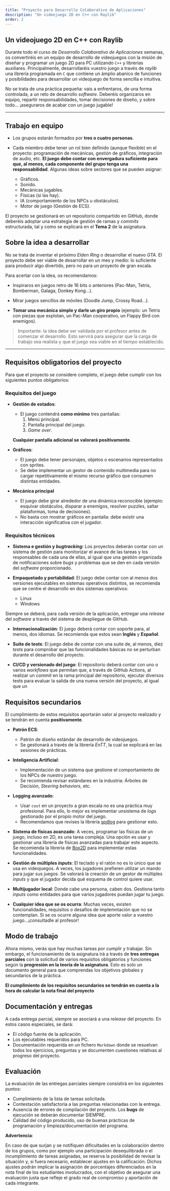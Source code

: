 ```yaml
---
title: "Proyecto para Desarrollo Colaborativo de Aplicaciones"
description: "Un videojuego 2D en C++ con Raylib"
order: 2
--- 
```

## Un videojuego 2D en C++ con Raylib

Durante todo el curso de _Desarrollo Colaborativo de Aplicaciones_ semanas, os convertiréis en un equipo de desarrollo de videojuegos con la misión de diseñar y programar un juego 2D para PC utilizando `C++` y librerías auxiliares. Principalmente, desarrollaréis vuestro juego a través de _raylib_ una librería programada en `C` que contiene un ámplio abanico de funciones y posibilidades para desarrollar un videojuego de forma sencilla e intuitiva.

No se trata de una práctica pequeña: vais a enfrentaros, de una forma controlada, a un reto de desarrollo _software_. Deberéis organizaros en equipo, repartir responsabilidades, tomar decisiones de diseño, y sobre todo… ¡aseguraros de acabar con un juego jugable!

---

## Trabajo en equipo

- Los grupos estarán formados por **tres o cuatro personas**.

- Cada miembro debe tener un rol bien definido (aunque flexible) en el proyecto: programación de mecánicas, gestión de gráficos, integración de audio, etc. **El juego debe contar con envergadura suficiente para que, al menos, cada componente del grupo tenga una responsabilidad**. Algunas ideas sobre sectores que se pueden asignar:
    - Gráficos.
    - Sonido.
    - Mecánicas jugables.
    - Físicas (si las hay).
    - IA (comportamiento de los NPCs u obstáculos).
    - Motor de juego (Gestión de ECS).

El proyecto se gestionará en un repositorio compartido en GitHub, donde deberéis adoptar una estrategia de gestión de ramas y _commits_ estructurada, tal y como se explicará en el **Tema 2** de la asignatura.

## Sobre la idea a desarrollar

No se trata de inventar el próximo _Elden Ring_ o desarrollar el nuevo _GTA_. El proyecto debe ser viable de desarrollar en un mes y medio: lo suficiente para producir algo divertido, pero no para un proyecto de gran escala.

Para acertar con la idea, os recomendamos:

- Inspiraros en juegos retro de 16 bits o anteriores (Pac-Man, Tetris, Bomberman, Galaga, Donkey Kong…).

- Mirar juegos sencillos de móviles (Doodle Jump, Crossy Road…).

- **Tomar una mecánica simple y darle un giro propio** (ejemplo: un Tetris con piezas que explotan, un Pac-Man cooperativo, un Flappy Bird con enemigos).

> Importante: la idea debe ser validada por el profesor antes de comenzar el desarrollo. Esto servirá para asegurar que la carga de trabajo sea realista y que el juego sea viable en el tiempo establecido.

---

## Requisitos obligatorios del proyecto

Para que el proyecto se considere completo, el juego debe cumplir con los siguientes puntos obligatorios:

### Requisitos del juego

- **Gestión de estados**:
    - El juego contendrá **como mínimo** tres pantallas:
        1. Menú principal.
        2. Pantalla principal del juego.
        3. _Game over_.
    
    **Cualquier pantalla adicional se valorará positivamente**.

- **Gráficos**:
    - El juego debe tener personajes, objetos o escenarios representados con sprites.
    - Se debe implementar un gestor de contenido multimedia para no cargar repetitivamente el mismo recurso gráfico que consumen distintas entidades.

- **Mecánica principal**
    - El juego debe girar alrededor de una dinámica reconocible (ejemplo: esquivar obstáculos, disparar a enemigos, resolver puzzles, saltar plataformas, toma de decisiones).
    - No basta con mostrar gráficos en pantalla: debe existir una interacción significativa con el jugador.

### Requisitos técnicos

 - **Sistema e gestión y _bugtracking_**:
Los proyectos deberán contar con un sistema de gestión para monitorizar el avance de las tareas y los responsables de cada una de ellas, al igual que una gestión organizada de notificaciones sobre _bugs_ y problemas que se den en cada versión del _software_ proporcionado.

- **Empaquetado y portabilidad**:
El juego debe contar con al menos dos versiones ejecutables en sistemas operativos distintos, se recomienda que se centre el desarrollo en dos sistemas operativos: 
    - Linux
    - Windows

Siempre se deberá, para cada versión de la aplicación, entregar una _release_ del _software_ a través del sistema de despliegue de GitHub.

- **Internacionalización**:
El juego deberá contar con soporte para, al menos, dos idiomas. Se recomienda que estos sean **Inglés** y **Español**.

- **Suite de tests**: El juego debe de contar con una suite de, al menos, diez _tests_ para comprobar que las funcionalidades básicas no se perturban durante el desarrollo del proyecto. 

- **CI/CD y versionado del juego**:
El repositorio deberá contar con uno o varios _workflows_ que permitan que, a través de GitHub Actions, al realizar un _commit_ en la rama principal del repositorio, ejecutar diversos tests para evaluar la salida de una nueva versión del proyecto, al igual que un 

## Requisitos secundarios

El cumplimiento de estos requisitos aportarán valor al proyecto realizado y se tendrán en cuenta **positivamente**.

- **Patrón ECS**:
    - Patrón de diseño estándar de desarrollo de videojuegos.
    - Se gestionará a través de la librería _EnTT_, la cual se explicará en las sesiones de prácticas. 

- **Inteligencia Artificial**:
    - Implementación de un sistema que gestione el comportamiento de los NPCs de nuestro juego.
    - Se recomienda revisar estándares en la industria: Árboles de Decisión, _Steering behaviors_, etc.

- **Logging avanzado**:
    - Usar `cout` en un proyecto a gran escala no es una práctica muy profesional. Para ello, lo mejor es implementar unsistema de _logs_ gestionado por el propio motor del juego.
    - Recomendamos que revises la librería [spdlog](https://github.com/gabime/spdlog) para gestionar esto.

- **Sistema de físicas avanzado**: A veces, programar las físicas de un juego, incluso en 2D, es una tarea compleja. Una opción es usar y gestionar una librería de físicas avanzadas para trabajar este aspecto. Se recomienda la librería de [Box2D](https://box2d.org/) para implementar estas funcionalidades.

- **Gestión de múltiples _inputs_**: El teclado y el ratón no es lo único que se usa en videojuegos. A veces, los jugadores prefieren utilizar un mando para jugar sus juegos. Se valorará la creación de un gestor de múltiples _inputs_ y que el jugador decida qué esquema de control quiere usar.

- **Multijugador local**: Donde cabe una persona, caben dos. Gestiona tanto _inputs_ como entidades para que varios jugadores puedan jugar tu juego. 

- **Cualquier idea que se os ocurra**: Muchas veces, existen funcionalidades, requisitos o desafíos de implemntación que no se contemplan. Si se os ocurre alguna idea que aporte valor a vuestro juego...¡consultadle al profesor!

## Modo de trabajo
Ahora mismo, verás que hay muchas tareas por cumplir y trabajar. Sin embargo, el funcionamiento de la asignatura irá a través de **tres entregas parciales** con la solicitud de varios requisitos obligatorios y funciones según la **progresión en la teoría de la asignatura**. Esto es solo un documento general para que comprendas los objetivos globales y secundarios de la práctica. 

**El cumplimiento de los requisitos secundarios se tendrán en cuenta a la hora de calcular la nota final del proyecto**

## Documentación y entregas

A cada entrega parcial, siempre se asociará a una _release_ del proyecto. En estos casos especiales, se dará:

- El código fuente de la aplicación.
- Los ejecutables requeridos para PC.
- Documentación requerida en un fichero `Markdown` donde se resuelvan todos los ejercicios, preguntas y se documenten cuestiones relativas al progreso del proyecto. 

## Evaluación

La evaluación de las entregas parciales siempre consistirá en los siguientes puntos:

- Cumplimiento de la lista de tareas solicitada.
- Contestación satisfactoria a las preguntas relacionadas con la entrega.
- Ausencia de errores de compilación del proyecto. Los **bugs** de ejecución se deberán documentar SIEMPRE.
- Calidad del código producido, uso de buenas prácticas de programación y limpieza/documentación del programa.

**Advertencia**:

En caso de que surjan y se notifiquen dificultades en la colaboración dentro de los grupos, como por ejemplo una participación desequilibrada o el incumplimiento de tareas asignadas, se reserva la posibilidad de revisar la situación y, si fuera necesario, establecer ajustes en la calificación. Dichos ajustes podrán implicar la asignación de porcentajes diferenciados en la nota final de los estudiantes involucrados, con el objetivo de asegurar una evaluación justa que refleje el grado real de compromiso y aportación de cada integrante.

